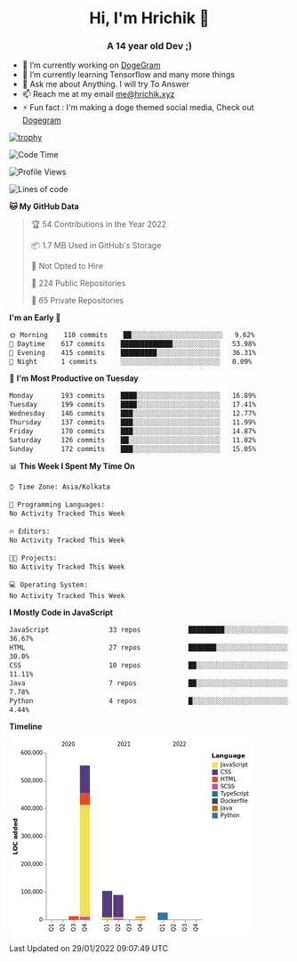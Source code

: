 <h1 align="center">Hi, I'm Hrichik 👋</h1>
<h3 align="center">A 14 year old Dev ;) </h3>


- 🔭 I’m currently working on [DogeGram](https://dogegram.xyz)
- 🌱 I’m currently learning Tensorflow and many more things
- 💬 Ask me about Anything. I will try To Answer
- 📫 Reach me at my email me@hrichik.xyz
- ⚡ Fun fact : I'm making a doge themed social media, Check out [Dogegram](https://dogegram.xyz)

[![trophy](https://github-profile-trophy.vercel.app/?username=hrichiksite)](https://github.com/ryo-ma/github-profile-trophy)



<!--START_SECTION:waka-->
![Code Time](http://img.shields.io/badge/Code%20Time-18%20hrs%2053%20mins-blue)

![Profile Views](http://img.shields.io/badge/Profile%20Views-2-blue)

![Lines of code](https://img.shields.io/badge/From%20Hello%20World%20I%27ve%20Written-795%20Thousand%20lines%20of%20code-blue)

**🐱 My GitHub Data** 

> 🏆 54 Contributions in the Year 2022
 > 
> 📦 1.7 MB Used in GitHub's Storage 
 > 
> 🚫 Not Opted to Hire
 > 
> 📜 224 Public Repositories 
 > 
> 🔑 65 Private Repositories  
 > 
**I'm an Early 🐤** 

```text
🌞 Morning    110 commits    ██░░░░░░░░░░░░░░░░░░░░░░░   9.62% 
🌆 Daytime    617 commits    █████████████░░░░░░░░░░░░   53.98% 
🌃 Evening    415 commits    █████████░░░░░░░░░░░░░░░░   36.31% 
🌙 Night      1 commits      ░░░░░░░░░░░░░░░░░░░░░░░░░   0.09%

```
📅 **I'm Most Productive on Tuesday** 

```text
Monday       193 commits    ████░░░░░░░░░░░░░░░░░░░░░   16.89% 
Tuesday      199 commits    ████░░░░░░░░░░░░░░░░░░░░░   17.41% 
Wednesday    146 commits    ███░░░░░░░░░░░░░░░░░░░░░░   12.77% 
Thursday     137 commits    ███░░░░░░░░░░░░░░░░░░░░░░   11.99% 
Friday       170 commits    ███░░░░░░░░░░░░░░░░░░░░░░   14.87% 
Saturday     126 commits    ██░░░░░░░░░░░░░░░░░░░░░░░   11.02% 
Sunday       172 commits    ███░░░░░░░░░░░░░░░░░░░░░░   15.05%

```


📊 **This Week I Spent My Time On** 

```text
⌚︎ Time Zone: Asia/Kolkata

💬 Programming Languages: 
No Activity Tracked This Week

🔥 Editors: 
No Activity Tracked This Week

🐱‍💻 Projects: 
No Activity Tracked This Week

💻 Operating System: 
No Activity Tracked This Week

```

**I Mostly Code in JavaScript** 

```text
JavaScript               33 repos            █████████░░░░░░░░░░░░░░░░   36.67% 
HTML                     27 repos            ███████░░░░░░░░░░░░░░░░░░   30.0% 
CSS                      10 repos            ██░░░░░░░░░░░░░░░░░░░░░░░   11.11% 
Java                     7 repos             ██░░░░░░░░░░░░░░░░░░░░░░░   7.78% 
Python                   4 repos             █░░░░░░░░░░░░░░░░░░░░░░░░   4.44%

```


**Timeline**

![Chart not found](https://raw.githubusercontent.com/hrichiksite/hrichiksite/master/charts/bar_graph.png) 


 Last Updated on 29/01/2022 09:07:49 UTC
<!--END_SECTION:waka-->
